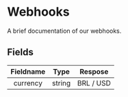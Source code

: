 # Webhooks
A brief documentation of our webhooks.

## Fields

|  Fieldname   |      Type      |       Respose       |
| :----------: | :------------: | :-----------------: |
|   currency   |     string     |      BRL / USD      |
